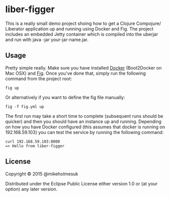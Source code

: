 # liber-figger

This is a really small demo project shoing how to get a Clojure Compojure/ Liberator application up and running using Docker and Fig. The project includes an embedded Jetty container which is compiled into the uberjar and run with java -jar your-jar-name.jar.

## Usage

Pretty simple really. Make sure you have installed [Docker](https://docs.docker.com/installation/) (Boot2Docker on Mac OSX) and [Fig](http://www.fig.sh/install.html). Once you've done that, simply run the following command from the project root:

	fig up

Or alternatively if you want to define the fig file manually:

	fig -f fig.yml up

The first run may take a short time to complete (subsequent runs should be quicker) and then you should have an instance up and running. Depending on how you have Docker configured (this assumes that docker is running on 192.168.59.103) you can test the service by running the following command:

	curl 192.168.59.103:8000
	=> Hello from liber-figger


## License

Copyright © 2015 @mikeholmesuk

Distributed under the Eclipse Public License either version 1.0 or (at
your option) any later version.
